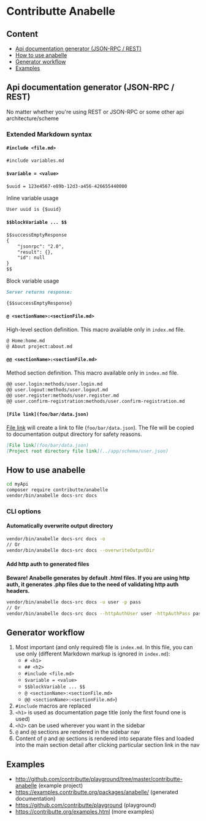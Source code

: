 # Contributte Anabelle

## Content

- [Api documentation generator \(JSON-RPC / REST\)](#api-documentation-generator-json-rpc--rest)
- [How to use anabelle](#how-to-use-anabelle)
- [Generator workflow](#generator-workflow)
- [Examples](#examples)

## Api documentation generator (JSON-RPC / REST)

No matter whether you're using REST or JSON-RPC or some other api architecture/scheme

### Extended Markdown syntax

#### `#include <file.md>`

```md
#include variables.md
```

#### `$variable = <value>`

```md
$uuid = 123e4567-e89b-12d3-a456-426655440000
```

Inline variable usage

```md
User uuid is {$uuid}
```

#### `$$blockVariable ... $$`

```md
$$successEmptyResponse
{
	"jsonrpc": "2.0",
	"result": {},
	"id": null
}
$$
```

Block variable usage

```md
Server returns response:

{$$successEmptyResponse}
```

#### `@ <sectionName>:<sectionFile.md>`

High-level section definition. This macro available only in `index.md` file.

```md
@ Home:home.md
@ About project:about.md
```

#### `@@ <sectionName>:<sectionFile.md>`

Method section definition. This macro available only in `index.md` file.

```md
@@ user.login:methods/user.login.md
@@ user.logout:methods/user.logout.md
@@ user.register:methods/user.register.md
@@ user.confirm-registration:methods/user.confirm-registration.md
```

#### `[File link](foo/bar/data.json)`

[File link](foo/bar/data.json) will create a link to file (`foo/bar/data.json`). The file will be copied to documentation output directory for safety reasons.

```md
[File link](foo/bar/data.json)
[Project root directory file link](../app/schema/user.json)
```


## How to use anabelle

```bash
cd myApi
composer require contributte/anabelle
vendor/bin/anabelle docs-src docs
```

### CLI options

#### Automatically overwrite output directory

```bash
vendor/bin/anabelle docs-src docs -o
// Or
vendor/bin/anabelle docs-src docs --overwriteOutputDir
```

#### Add http auth to generated files

**Beware! Anabelle generates by default .html files. If you are using http auth, it generates .php files due to the need of validating http auth headers.**

```bash
vendor/bin/anabelle docs-src docs -u user -p pass
// Or
vendor/bin/anabelle docs-src docs --httpAuthUser user -httpAuthPass pass
```

## Generator workflow

1. Most important (and only required) file is `index.md`. In this file, you can use only (different Markdown markup is ignored in `index.md`):
	- `# <h1>`
	- `## <h2>`
	- `#include <file.md>`
	- `$variable = <value>`
	- `$$blockVariable ... $$`
	- `@ <sectionName>:<sectionFile.md>`
	- `@@ <sectionName>:<sectionFile.md>`)
1. `#include` macros are replaced
1. `<h1>` is used as documentation page title (only the first found one is used)
1. `<h2>` can be used wherever you want in the sidebar
1. `@` and `@@` sections are rendered in the sidebar nav
1. Content of `@` and `@@` sections is rendered into separate files and loaded into the main section detail after clicking particular section link in the nav

## Examples

- http://github.com/contributte/playground/tree/master/contributte-anabelle (example project)
- https://examples.contributte.org/packages/anabelle/ (generated documentation)
- https://github.com/contributte/playground (playground)
- https://contributte.org/examples.html (more examples)
